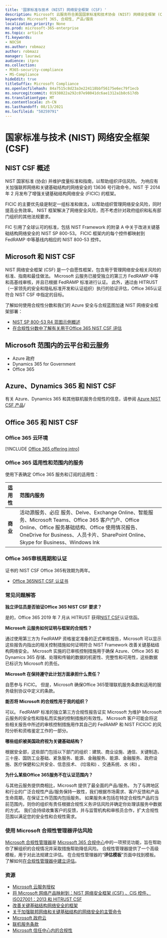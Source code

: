```yaml
---
title: '国家标准与技术 (NIST) 网络安全框架 (CSF) '
description: Microsoft 云服务符合美国国家标准和技术协会 (NIST) 网络安全框架 (CSF) 。
keywords: Microsoft 365, 合规性, 产品/服务
localization_priority: None
ms.prod: microsoft-365-enterprise
ms.topic: article
f1.keywords:
- NOCSH
ms.author: robmazz
author: robmazz
manager: laurawi
audience: itpro
ms.collection:
- M365-security-compliance
- MS-Compliance
hideEdit: true
titleSuffix: Microsoft Compliance
ms.openlocfilehash: 84a7515c8d23a3e224118bbf56175e6ec79f1ecb
ms.sourcegitcommit: 01938022a292c07e98041dc6ae1312a1b8c617db
ms.translationtype: MT
ms.contentlocale: zh-CN
ms.lasthandoff: 08/13/2021
ms.locfileid: "58259791"
---
```

# <a name="national-institute-of-standards-and-technology-nist-cybersecurity-framework-csf"></a>国家标准与技术 (NIST) 网络安全框架 (CSF) 

## <a name="nist-csf-overview"></a>NIST CSF 概述

NIST 国家标准 (协会) 并维护度量标准和指南，以帮助组织评估风险。 为响应有关加强联邦网络和关键基础结构的网络安全的 13636 号行政命令，NIST 于 2014 年 2 月发布了增强关键基础结构网络安全 (FICIC) 的框架。

FICIC 的主要优先级是制定一组标准和做法，以帮助组织管理网络安全风险，同时提高业务效率。 NIST 框架解决了网络安全风险，而不考虑针对政府组织和私有部门组织的其他法规要求。

FIC 引用了全球认可的标准，包括 NIST Framework 的附录 A 中关于改进关键基础结构网络安全的 NIST [](https://www.nist.gov/publications/framework-improving-critical-infrastructure-cybersecurity-version-11)SP 800-53。 FICIC 框架内的每个控件都映射到 FedRAMP 中等基线内相应的 NIST 800-53 控件。

## <a name="microsoft-and-the-nist-csf"></a>Microsoft 和 NIST CSF

NIST 网络安全框架 (CSF) 是一个自愿性框架，包含用于管理网络安全相关风险的标准、指南和最佳做法。 Microsoft 云服务已接受独立的第三方 FedRAMP 中等和高基线审核，并且已根据 FedRAMP 标准进行认证。 此外，通过由 HITRUST（一家领先的安全和隐私标准开发和认证组织）执行的验证评估，Office 365认证符合 NIST CSF 中指定的目标。

了解如何使用合规性分数和我们的 Azure 安全与合规蓝图加速 NIST 网络安全框架部署：

- [NIST SP 800-53 R4 蓝图示例概述](/azure/governance/blueprints/samples/nist-sp-800-53-rev4/)
- [在合规性分数中了解有关用于Office 365 NIST CSF 评估](https://techcommunity.microsoft.com/t5/Security-Privacy-and-Compliance/New-NIST-CSF-and-CSA-CCM-assessments-available-in-Compliance/ba-p/218554)

## <a name="microsoft-in-scope-cloud-platforms--services"></a>Microsoft 范围内的云平台和云服务

- Azure 政府
- Dynamics 365 for Government
- Office 365

## <a name="azure-dynamics-365-and-nist-csf"></a>Azure、Dynamics 365 和 NIST CSF

有关 Azure、Dynamics 365 和其他联机服务合规性的信息，请参阅 [Azure NIST CSF 产品](/azure/compliance/offerings/offering-nist-csf)/

## <a name="office-365-and-nist-csf"></a>Office 365 和 NIST CSF

### <a name="office-365-cloud-environments"></a>Office 365 云环境

[!INCLUDE [Office 365 offering intro](../includes/o365-offering-introduction.md)]

### <a name="office-365-applicability-and-in-scope-services"></a>Office 365 适用性和范围内的服务

使用下表确定 Office 365 服务和订阅的适用性：

| **适用性** | **范围内服务** |
|:------------------|:----------------------|
| **商业** | 活动源服务、必应 服务、Delve、Exchange Online、智能服务、Microsoft Teams、Office 365 客户门户、Office Online、Office 服务基础结构、Office 使用情况报告、OneDrive for Business、人员卡片、SharePoint Online、Skype for Business、Windows Ink |

### <a name="office-365-audit-cycle-and-certification"></a>Office 365审核周期和认证

证书的 NIST CSF Office 365有效期为两年。

- [Office 365NIST CSF 认证书](https://aka.ms/O365NISTCSFcertification)

### <a name="frequently-asked-questions"></a>常见问题解答

**独立评估员是否验证Office 365 NIST CSF 要求？**

是的，Office 365 2019 年 7 月从 HITRUST 获得[NIST CSF](https://servicetrust.microsoft.com/ViewPage/MSComplianceGuide?command=Download&downloadType=Document&downloadId=2a472d92-7c3b-47e0-9ae7-0f539da31f42&docTab=4ce99610-c9c0-11e7-8c2c-f908a777fa4d_GRC_Assessment_Reports)认证信函。

**Microsoft 云服务如何证明与框架的合规性？**

通过使用第三方为 FedRAMP 资格鉴定准备的正式审核报告，Microsoft 可以显示这些报告内指出的相关控制措施如何证明符合 NIST Framework 改善关键基础结构网络安全。 Microsoft 实施的已审核控制措施用于确保 Azure、Office 365 和 Dynamics 365 存储、处理和传输的数据的机密性、完整性和可用性，这些数据已标识为 Microsoft 的责任。

**Microsoft 在保持遵守此计划方面承担什么责任？**

自愿参与 FICIC。 但是，Microsoft 确保Office 365管理联机服务条款和适用的服务级别协议中定义的条款。

**能否将 Microsoft 的合规性用于我的组织？**

可以。 FedRAMP 标准的独立第三方合规性报告证实 Microsoft 为维护 Microsoft 云服务的安全性和隐私而实施的控制措施的有效性。 Microsoft 客户可能会将这些相关报告中所述的审核控制措施用作其自己的 FedRAMP 和 NIST FICICIC 的风险分析和资格鉴定工作的一部分。

**哪些组织被美国政府视为关键基础结构？**

根据安全部[](https://www.dhs.gov/critical-infrastructure-sectors)，这些部门包括以下部门的组织：建筑、商业设施、通信、关键制造、三十座、国防工业基础、紧急服务、能源、金融服务、能源、金融服务、政府设施、医疗保健和公共安全、信息技术、 (垃圾和) 、交通系统、水 (和) 。

**为什么某些Office 365服务不在认证范围内？**

与其他云服务提供商相比，Microsoft 提供了最全面的产品/服务。 为了与跨地区和行业的广泛合规性产品/服务保持一致性，我们根据市场需求、客户反馈和产品生命周期，在保证工作范围内包括服务。 如果服务未包括在特定合规性产品的当前范围内，则你的组织有责任根据合规性义务评估风险并确定你处理该服务中数据的方式。 我们会持续收集客户的反馈，并与监管机构和审核员合作，扩大合规性范围以满足您的安全性和合规性需求。

### <a name="use-microsoft-compliance-manager-to-assess-your-risk"></a>使用 Microsoft 合规性管理器评估风险

[Microsoft 合规性管理器](/microsoft-365/compliance/compliance-manager)是 [Microsoft 365 合规中心](/microsoft-365/compliance/microsoft-365-compliance-center)中的一项预览功能，旨在帮助你了解组织的合规情况并采取措施帮助降低风险。 合规性管理器提供了一个高级模板，用于对此法规建立评估。 在合规性管理器的“**评估模板**”页面中找到模板。 了解如何[在合规性管理器中建立评估](/microsoft-365/compliance/compliance-manager-assessments)。

### <a name="resources"></a>资源

- [Microsoft 云服务授权](https://marketplace.fedramp.gov/index.html#/products?status=Compliant&sort=productName)
- [将 Microsoft 网络产品映射到：NIST 网络安全框架 (CSF) 、CIS 控件、ISO27001：2013 和 HITRUST CSF](https://go.microsoft.com/fwlink/p/?linkid=2074025)
- [改善关键基础结构网络安全的框架](https://www.nist.gov/publications/framework-improving-critical-infrastructure-cybersecurity-version-11)
- [关于加强联邦网络和关键基础结构的网络安全的主管命令](https://www.whitehouse.gov/the-press-office/2017/05/11/presidential-executive-order-strengthening-cybersecurity-federal)
- [Microsoft 政府云](https://go.microsoft.com/fwlink/p/?linkid=2087246)
- [联机服务条款](https://www.microsoftvolumelicensing.com/DocumentSearch.aspx?Mode=3&DocumentTypeId=31)
- [Microsoft 信任中心内的合规性](https://www.microsoft.com/trust-center/compliance/compliance-overview)
